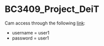 # BC3409_Project_DeiT
Cam access through the following [link](https://vision-transformer.herokuapp.com/):
- username = user1
- password = user1

